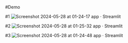 #Demo

#1
![Screenshot 2024-05-28 at 01-24-17 app · Streamlit](https://github.com/Ebrahim-a/Imagi-Gen/assets/157329832/f97c627a-f2aa-4a27-b974-f7b5504fefdd)

#2
![Screenshot 2024-05-28 at 01-25-32 app · Streamlit](https://github.com/Ebrahim-a/Imagi-Gen/assets/157329832/a265b33b-df11-4ccf-8813-4595c7705ffa)

#3
![Screenshot 2024-05-28 at 01-24-48 app · Streamlit](https://github.com/Ebrahim-a/Imagi-Gen/assets/157329832/790a7b72-eb26-40b4-84a6-ec0d87c16004)
